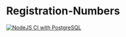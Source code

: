 # Registration-Numbers

[![NodeJS CI with PostgreSQL](https://github.com/ThamsanqaMpontshane/Registration-Numbers/actions/workflows/node.js.yml/badge.svg)](https://github.com/ThamsanqaMpontshane/Registration-Numbers/actions/workflows/node.js.yml)
